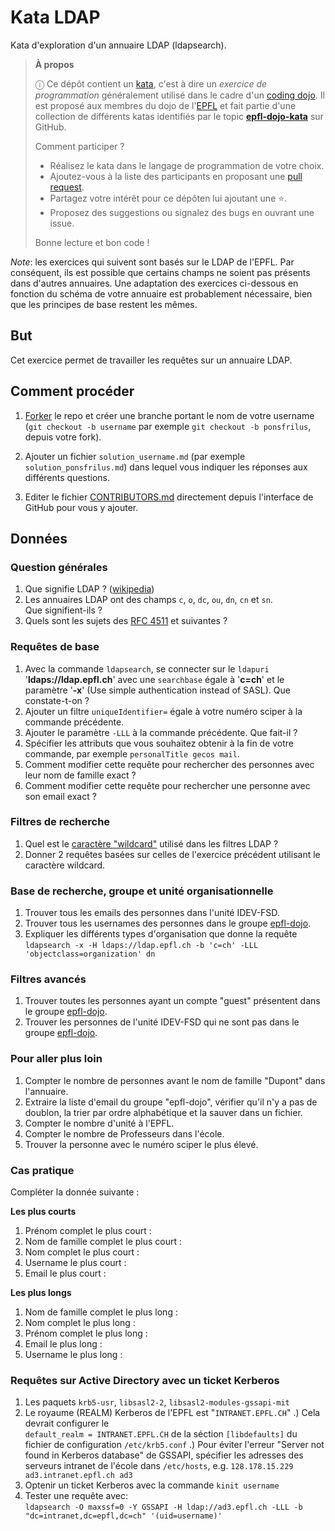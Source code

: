 # Kata LDAP

Kata d'exploration d'un annuaire LDAP (ldapsearch).

<!-- start:apropos -->
> **À propos**
>
> ⓘ Ce dépôt contient un [kata], c'est à dire un _exercice de programmation_
> généralement utilisé dans le cadre d'un [coding dojo]. Il est proposé aux
> membres du dojo de l'[EPFL] et fait partie d'une collection de différents
> katas identifiés par le topic **[epfl-dojo-kata]** sur GitHub.
>
> Comment participer ?
>
>  - Réalisez le kata dans le langage de programmation de votre choix.
>  - Ajoutez-vous à la liste des participants en proposant une [pull request].
>  - Partagez votre intérêt pour ce dépôten lui ajoutant une ⭐.
>  - Proposez des suggestions ou signalez des bugs en ouvrant une issue.
>
> Bonne lecture et bon code !

[kata]: https://fr.wikipedia.org/wiki/Coding_dojo#Kata
[coding dojo]: https://fr.wikipedia.org/wiki/Coding_dojo
[EPFL]: https://www.epfl.ch
[epfl-dojo-kata]: https://github.com/topics/epfl-dojo-kata
[Pull Request]: https://docs.github.com/en/pull-requests/collaborating-with-pull-requests/proposing-changes-to-your-work-with-pull-requests/about-pull-requests

<!-- Texte mis à jour en juin 2025 -->
<!-- end:apropos -->


_Note_: les exercices qui suivent sont basés sur le LDAP de l'EPFL. Par
conséquent, ils est possible que certains champs ne soient pas présents dans
d'autres annuaires. Une adaptation des exercices ci-dessous en fonction du
schéma de votre annuaire est probablement nécessaire, bien que les principes de
base restent les mêmes.


## But

Cet exercice permet de travailler les requêtes sur un annuaire LDAP.


## Comment procéder

1. [Forker](https://github.com/ponsfrilus/kata-ldap/#fork-destination-box) le
repo et créer une branche portant le nom de votre username (`git checkout -b
username` par exemple `git checkout -b ponsfrilus`, depuis votre fork). 

1. Ajouter un fichier `solution_username.md` (par exemple
`solution_ponsfrilus.md`) dans lequel vous indiquer les réponses aux différents
questions.

1. Editer le fichier [CONTRIBUTORS.md](https://github.com/ponsfrilus/kata-ldap/edit/master/CONTRIBUTORS.md) directement depuis l'interface de GitHub pour vous y ajouter.


## Données

### Question générales

1. Que signifie LDAP ? ([wikipedia](https://fr.wikipedia.org/wiki/Lightweight_Directory_Access_Protocol))
1. Les annuaires LDAP ont des champs `c`, `o`, `dc`, `ou`, `dn`, `cn` et `sn`.  
   Que signifient-ils ?
1. Quels sont les sujets des [RFC 4511](https://tools.ietf.org/rfc/index) et suivantes ?


### Requêtes de base

1. Avec la commande `ldapsearch`, se connecter sur le `ldapuri`
   '**ldaps://ldap.epfl.ch**' avec une `searchbase` égale à '**c=ch**' et le
   paramètre '**-x**' (Use simple authentication instead of SASL). Que
   constate-t-on ?
1. Ajouter un filtre `uniqueIdentifier=` égale à votre numéro sciper à la
   commande précédente.
1. Ajouter le paramètre `-LLL` à la commande précédente. Que fait-il ?
1. Spécifier les attributs que vous souhaitez obtenir à la fin de votre
   commande, par exemple `personalTitle gecos mail`.
1. Comment modifier cette requête pour rechercher des personnes avec leur nom de
   famille exact ?
1. Comment modifier cette requête pour rechercher une personne avec son email
   exact ?


### Filtres de recherche

1. Quel est le [caractère
   "wildcard"](https://fr.wikipedia.org/wiki/M%C3%A9tacaract%C3%A8re) utilisé 
   dans les filtres LDAP ?
1. Donner 2 requêtes basées sur celles de l'exercice précédent utilisant le 
   caractère wildcard.


### Base de recherche, groupe et unité organisationnelle

1. Trouver tous les emails des personnes dans l'unité IDEV-FSD.
1. Trouver tous les usernames des personnes dans le groupe 
   [epfl-dojo](https://groups.epfl.ch/cgi-bin/groups/viewgroup?groupid=S13602).
1. Expliquer les différents types d'organisation que donne la requête 
   `ldapsearch -x -H ldaps://ldap.epfl.ch -b 'c=ch' -LLL 'objectclass=organization' dn`


### Filtres avancés

1. Trouver toutes les personnes ayant un compte "guest" présentent dans le 
   groupe [epfl-dojo](https://groups.epfl.ch/cgi-bin/groups/viewgroup?groupid=S13602).
1. Trouver les personnes de l'unité IDEV-FSD qui ne sont pas dans le 
   groupe [epfl-dojo](https://groups.epfl.ch/cgi-bin/groups/viewgroup?groupid=S13602).


### Pour aller plus loin

1. Compter le nombre de personnes avant le nom de famille "Dupont" dans l'annuaire.
1. Extraire la liste d'email du groupe "epfl-dojo", vérifier qu'il n'y a pas de 
   doublon, la trier par ordre alphabétique et la sauver dans un fichier.
1. Compter le nombre d'unité à l'EPFL.
1. Compter le nombre de Professeurs dans l'école.
1. Trouver la personne avec le numéro sciper le plus élevé.


### Cas pratique

Compléter la donnée suivante :

**Les plus courts**
 1) Prénom complet le plus court :
 2) Nom de famille complet le plus court :
 3) Nom complet le plus court :
 4) Username le plus court :
 5) Email le plus court :

**Les plus longs**
 1) Nom de famille complet le plus long :
 2) Nom complet le plus long :
 3) Prénom complet le plus long :
 4) Email le plus long :
 5) Username le plus long :


### Requêtes sur Active Directory avec un ticket Kerberos

1. Les paquets `krb5-usr`, `libsasl2-2`, `libsasl2-modules-gssapi-mit`
2. Le royaume (REALM) Kerberos de l'EPFL est "`INTRANET.EPFL.CH`"
.) Cela devrait configurer le   
   `default_realm = INTRANET.EPFL.CH`
   de la séction `[libdefaults]` du fichier de configuration `/etc/krb5.conf`
.) Pour éviter l'erreur "Server not found in Kerberos database" de GSSAPI, spécifier les adresses des serveurs intranet de l'école dans `/etc/hosts`, e.g.
  `128.178.15.229 ad3.intranet.epfl.ch ad3`
5. Optenir un ticket Kerberos avec la commande `kinit username`
6. Tester une requête avec:  
   `ldapsearch -O maxssf=0 -Y GSSAPI -H ldap://ad3.epfl.ch -LLL -b "dc=intranet,dc=epfl,dc=ch" '(uid=username)'`
